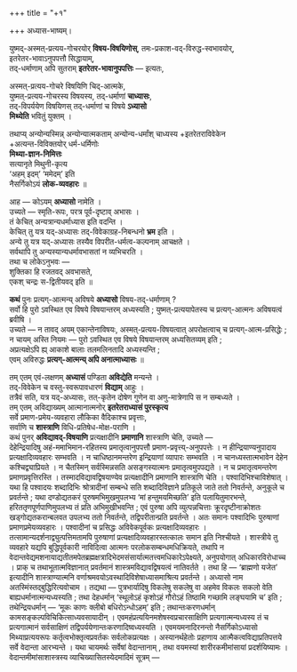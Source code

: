 +++
title = "+१"

+++
अध्यास-भाष्यम्।

युष्मद्-अस्मत्-प्रत्यय-गोचरयोर् **विषय-विषयिणोस्**, तमः-प्रकाश-वद्-विरुद्ध-स्वभावयोर्,  
इतरेतर-भावाऽनुपपत्तौ सिद्धायाम्,  
तद्-धर्माणाम् अपि सुतराम् **इतरेतर-भावानुपपत्तिः** — इत्यतः,  

अस्मत्-प्रत्यय-गोचरे विषयिणि चिद्-आत्मके,  
युष्मत्-प्रत्यय-गोचरस्य विषयस्य, तद्-धर्माणां **चाध्यासः**,  
तद्-विपर्ययेण विषयिणस् तद्-धर्माणां च विषये **ऽध्यासो**  
**मिथ्येति** भवितुं युक्तम् ।  

तथाप्य् अन्योन्यस्मिन्न् अन्योन्यात्मकताम् अन्योन्य-धर्मांश् चाध्यस्य +इतरेतराविवेकेन  
+अत्यन्त-विविक्तयोर् धर्म-धर्मिणोः  
**मिथ्या-ज्ञान-निमित्तः**  
सत्यानृते मिथुनी-कृत्य  
‘अहम् इदम्’ ‘ममेदम्’ इति  
नैसर्गिकोऽयं **लोक-व्यवहारः** ॥

आह — कोऽयम् **अध्यासो** नामेति ।  
उच्यते — स्मृति-रूपः, परत्र पूर्व-दृष्टाव् अभासः ।  
तं केचित् अन्यत्रान्यधर्माध्यास इति वदन्ति ।  
केचित् तु यत्र यद्-अध्यासः तद्-विवेकाग्रह-निबन्धनो **भ्रम** इति ।  
अन्ये तु यत्र यद्-अध्यासः तस्यैव विपरीत-धर्मत्व-कल्पनाम् आचक्षते ।  
सर्वथापि तु अन्यस्यान्यधर्मावभासतां न व्यभिचरति ।  
तथा च लोकेऽनुभवः —  
शुक्तिका हि रजतवद् अवभासते,  
एकश् चन्द्रः स-द्वितीयवद् इति ॥

**कथं** पुनः प्रत्यग्-आत्मन्य् अविषये **अध्यासो** विषय-तद्-धर्माणाम् ?  
सर्वो हि पुरो ऽवस्थित एव विषये विषयान्तरम् अध्यस्यति ; युष्मत्-प्रत्ययापेतस्य च प्रत्यग्-आत्मनः अविषयत्वं ब्रवीषि ।  
उच्यते — न तावद् अयम् एकान्तेनाविषयः, अस्मत्-प्रत्यय-विषयत्वात् अपरोक्षत्वाच् च प्रत्यग्-आत्म-प्रसिद्धेः ;  
न चायम् अस्ति नियमः — पुरो ऽवस्थित एव विषये विषयान्तरम् अध्यसितव्यम् इति ;  
अप्रत्यक्षेऽपि ह्य् आकाशे बालाः तलमलिनतादि अध्यस्यन्ति ;  
एवम् अविरुद्धः **प्रत्यग्-आत्मन्य् अपि अनात्माध्यासः** ॥

तम् एतम् एवं-लक्षणम् **अध्यासं** पण्डिता **अविद्येति** मन्यन्ते ।  
तद्-विवेकेन च वस्तु-स्वरूपावधारणं **विद्याम्** आहुः ।  
तत्रैवं सति, यत्र यद्-अध्यासः, तत्-कृतेन दोषेण गुणेन वा अणु-मात्रेणापि स न सम्बध्यते ।  
तम् एतम् अविद्याख्यम् आत्मानात्मनोर् **इतरेतराध्यासं पुरस्कृत्य**  
सर्वे प्रमाण-प्रमेय-व्यवहारा लौकिका वैदिकाश्च प्रवृत्ताः,  
सर्वाणि च **शास्त्राणि** विधि-प्रतिषेध-मोक्ष-पराणि ।  
कथं पुनर् **अविद्यावद्-विषयाणि** प्रत्यक्षादीनि **प्रमाणानि** शास्त्राणि चेति, उच्यते —  
देहेन्द्रियादिषु अहं-ममाभिमान-रहितस्य प्रमातृत्वानुपपत्तौ प्रमाण-प्रवृत्त्य्-अनुपपत्तेः । न हीन्द्रियाण्यनुपादाय प्रत्यक्षादिव्यवहारः सम्भवति । न चाधिष्ठानमन्तरेण इन्द्रियाणां व्यापारः सम्भवति । न चानध्यस्तात्मभावेन देहेन कश्चिद्व्याप्रियते । न चैतस्मिन् सर्वस्मिन्नसति असङ्गस्यात्मनः प्रमातृत्वमुपपद्यते । न च प्रमातृत्वमन्तरेण प्रमाणप्रवृत्तिरस्ति । तस्मादविद्यावद्विषयाण्येव प्रत्यक्षादीनि प्रमाणानि शास्त्राणि चेति । पश्वादिभिश्चाविशेषात् । यथा हि पश्वादयः शब्दादिभिः श्रोत्रादीनां सम्बन्धे सति शब्दादिविज्ञाने प्रतिकूले जाते ततो निवर्तन्ते, अनुकूले च प्रवर्तन्ते ; यथा दण्डोद्यतकरं पुरुषमभिमुखमुपलभ्य ‘मां हन्तुमयमिच्छति’ इति पलायितुमारभन्ते, हरिततृणपूर्णपाणिमुपलभ्य तं प्रति अभिमुखीभवन्ति ; एवं पुरुषा अपि व्युत्पन्नचित्ताः क्रूरदृष्टीनाक्रोशतः खड्गोद्यतकरान्बलवत उपलभ्य ततो निवर्तन्ते, तद्विपरीतान्प्रति प्रवर्तन्ते । अतः समानः पश्वादिभिः पुरुषाणां प्रमाणप्रमेयव्यवहारः । पश्वादीनां च प्रसिद्धः अविवेकपूर्वकः प्रत्यक्षादिव्यवहारः । तत्सामान्यदर्शनाद्व्युत्पत्तिमतामपि पुरुषाणां प्रत्यक्षादिव्यवहारस्तत्कालः समान इति निश्चीयते । शास्त्रीये तु व्यवहारे यद्यपि बुद्धिपूर्वकारी नाविदित्वा आत्मनः परलोकसम्बन्धमधिक्रियते, तथापि न वेदान्तवेद्यमशनायाद्यतीतमपेतब्रह्मक्षत्रादिभेदमसंसार्यात्मतत्त्वमधिकारेऽपेक्ष्यते, अनुपयोगात् अधिकारविरोधाच्च । प्राक् च तथाभूतात्मविज्ञानात् प्रवर्तमानं शास्त्रमविद्यावद्विषयत्वं नातिवर्तते । तथा हि — ‘ब्राह्मणो यजेत’ इत्यादीनि शास्त्राण्यात्मनि वर्णाश्रमवयोऽवस्थादिविशेषाध्यासमाश्रित्य प्रवर्तन्ते । अध्यासो नाम अतस्मिंस्तद्बुद्धिरित्यवोचाम । तद्यथा — पुत्रभार्यादिषु विकलेषु सकलेषु वा अहमेव विकलः सकलो वेति बाह्यधर्मानात्मन्यध्यस्यति ; तथा देहधर्मान् ‘स्थूलोऽहं कृशोऽहं गौरोऽहं तिष्ठामि गच्छामि लङ्घयामि च’ इति ; तथेन्द्रियधर्मान् — ‘मूकः काणः क्लीबो बधिरोऽन्धोऽहम्’ इति ; तथान्तःकरणधर्मान् कामसङ्कल्पविचिकित्साध्यवसायादीन् । एवमहंप्रत्ययिनमशेषस्वप्रचारसाक्षिणि प्रत्यगात्मन्यध्यस्य तं च प्रत्यगात्मानं सर्वसाक्षिणं तद्विपर्ययेणान्तःकरणादिष्वध्यस्यति । एवमयमनादिरनन्तो नैसर्गिकोऽध्यासो मिथ्याप्रत्ययरूपः कर्तृत्वभोक्तृत्वप्रवर्तकः सर्वलोकप्रत्यक्षः । अस्यानर्थहेतोः प्रहाणाय आत्मैकत्वविद्याप्रतिपत्तये सर्वे वेदान्ता आरभ्यन्ते । यथा चायमर्थः सर्वेषां वेदान्तानाम् , तथा वयमस्यां शारीरकमीमांसायां प्रदर्शयिष्यामः । वेदान्तमीमांसाशास्त्रस्य व्याचिख्यासितस्येदमादिमं सूत्रम् —
